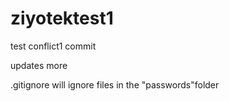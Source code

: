 # ziyotektest1


test conflict1 commit

 updates more

.gitignore will ignore files in the "passwords"folder